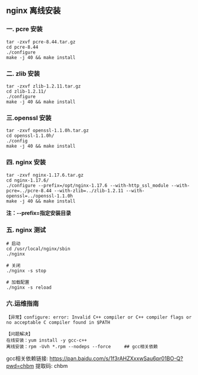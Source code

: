 ## nginx 离线安装

### 一. pcre 安装

```
tar -zxvf pcre-8.44.tar.gz
cd pcre-8.44
./configure
make -j 40 && make install
```

### 二. zlib 安装

```
tar -zxvf zlib-1.2.11.tar.gz
cd zlib-1.2.11/
./configure
make -j 40 && make install
```

### 三.openssl 安装

```
tar -zxvf openssl-1.1.0h.tar.gz
cd openssl-1.1.0h/
./config
make -j 40 && make install
```

### 四. nginx 安装

```
tar -zxvf nginx-1.17.6.tar.gz
cd nginx-1.17.6/
./configure --prefix=/opt/nginx-1.17.6 --with-http_ssl_module --with-pcre=../pcre-8.44 --with-zlib=../zlib-1.2.11 --with-openssl=../openssl-1.1.0h
make -j 40 && make install
```

**注：--prefix=指定安装目录**



### 五. nginx 测试

```shell
# 启动
cd /usr/local/nginx/sbin
./nginx

# 关闭
./nginx -s stop

# 加载配置
./nginx -s reload

```



### 六.运维指南

```
【异常】configure: error: Invalid C++ compiler or C++ compiler flags or no acceptable C compiler found in $PATH

【问题解决】
在线安装：yum install -y gcc-c++
离线安装：rpm -Uvh *.rpm --nodeps --force     ## gcc相关依赖 
```
gcc相关依赖链接: https://pan.baidu.com/s/1f3rAHZXxxwSau6pr01BO-Q?pwd=chbm 提取码: chbm 

